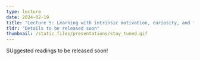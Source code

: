 ```yaml
---
type: lecture
date: 2024-02-19
title: "Lecture 5: Learning with intrinsic motivation, curiosity, and fun"
tldr: "Details to be released soon"
thumbnail: /static_files/presentations/stay_tuned.gif
---
```

SUggested readings to be released soon!